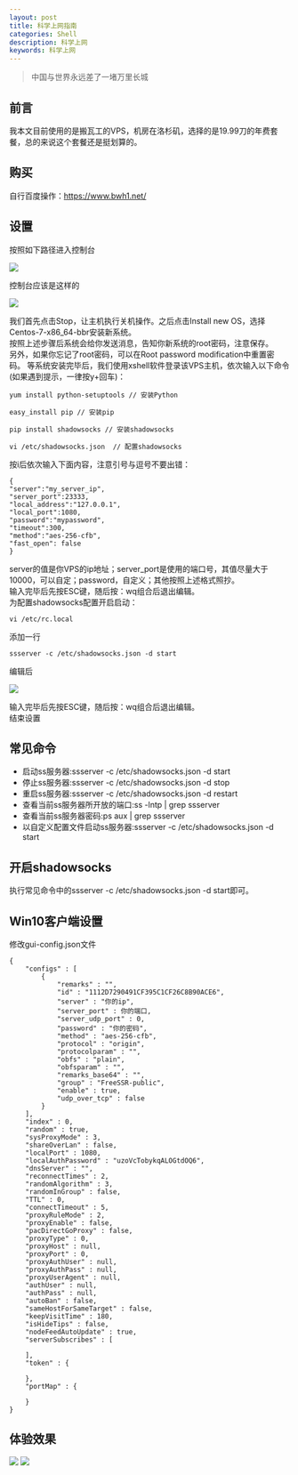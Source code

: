 ```yaml
---
layout: post
title: 科学上网指南
categories: Shell
description: 科学上网
keywords: 科学上网
---
```


> 中国与世界永远差了一堵万里长城  

## 前言  
我本文目前使用的是搬瓦工的VPS，机房在洛杉矶，选择的是19.99刀的年费套餐，总的来说这个套餐还是挺划算的。

## 购买  
自行百度操作：https://www.bwh1.net/

## 设置
按照如下路径进入控制台  

![](http://ww1.sinaimg.cn/large/005L0VzSgy1fqx3qqrv68j30s10f174k.jpg)  

控制台应该是这样的  

![](http://ww1.sinaimg.cn/large/005L0VzSgy1fqx3uk2cjgj31670iiq4o.jpg)  

我们首先点击Stop，让主机执行关机操作。之后点击Install new OS，选择Centos-7-x86_64-bbr安装新系统。  
按照上述步骤后系统会给你发送消息，告知你新系统的root密码，注意保存。  
另外，如果你忘记了root密码，可以在Root password modification中重置密码。
等系统安装完毕后，我们使用xshell软件登录该VPS主机，依次输入以下命令(如果遇到提示，一律按y+回车)：  
```
yum install python-setuptools // 安装Python
```  

```
easy_install pip // 安装pip
```

```
pip install shadowsocks // 安装shadowsocks
```

```
vi /etc/shadowsocks.json  // 配置shadowsocks
```
按i后依次输入下面内容，注意引号与逗号不要出错：
```
{ 
"server":"my_server_ip", 
"server_port":23333, 
"local_address":"127.0.0.1", 
"local_port":1080, 
"password":"mypassword",
"timeout":300, 
"method":"aes-256-cfb", 
"fast_open": false 
}
```
server的值是你VPS的ip地址；server_port是使用的端口号，其值尽量大于10000，可以自定；password，自定义；其他按照上述格式照抄。  
输入完毕后先按ESC键，随后按：wq组合后退出编辑。  
为配置shadowsocks配置开启启动：
```
vi /etc/rc.local  
```
添加一行
```
ssserver -c /etc/shadowsocks.json -d start  
```
编辑后 

![](http://ww1.sinaimg.cn/large/005L0VzSgy1fqx4aen1efj30em02ymxr.jpg)  
  
输入完毕后先按ESC键，随后按：wq组合后退出编辑。  
结束设置  

## 常见命令
- 启动ss服务器:ssserver -c /etc/shadowsocks.json -d start  
- 停止ss服务器:ssserver -c /etc/shadowsocks.json -d stop
- 重启ss服务器:ssserver -c /etc/shadowsocks.json -d restart 
- 查看当前ss服务器所开放的端口:ss -lntp | grep ssserver
- 查看当前ss服务器密码:ps aux | grep ssserver
- 以自定义配置文件启动ss服务器:ssserver -c /etc/shadowsocks.json -d start

## 开启shadowsocks
执行常见命令中的ssserver -c /etc/shadowsocks.json -d start即可。

## Win10客户端设置
修改gui-config.json文件
```
{
	"configs" : [
		{
			"remarks" : "",
			"id" : "1112D7290491CF395C1CF26C8B90ACE6",
			"server" : "你的ip",
			"server_port" : 你的端口,
			"server_udp_port" : 0,
			"password" : "你的密码",
			"method" : "aes-256-cfb",
			"protocol" : "origin",
			"protocolparam" : "",
			"obfs" : "plain",
			"obfsparam" : "",
			"remarks_base64" : "",
			"group" : "FreeSSR-public",
			"enable" : true,
			"udp_over_tcp" : false
		}
	],
	"index" : 0,
	"random" : true,
	"sysProxyMode" : 3,
	"shareOverLan" : false,
	"localPort" : 1080,
	"localAuthPassword" : "uzoVcTobykqALOGtdOQ6",
	"dnsServer" : "",
	"reconnectTimes" : 2,
	"randomAlgorithm" : 3,
	"randomInGroup" : false,
	"TTL" : 0,
	"connectTimeout" : 5,
	"proxyRuleMode" : 2,
	"proxyEnable" : false,
	"pacDirectGoProxy" : false,
	"proxyType" : 0,
	"proxyHost" : null,
	"proxyPort" : 0,
	"proxyAuthUser" : null,
	"proxyAuthPass" : null,
	"proxyUserAgent" : null,
	"authUser" : null,
	"authPass" : null,
	"autoBan" : false,
	"sameHostForSameTarget" : false,
	"keepVisitTime" : 180,
	"isHideTips" : false,
	"nodeFeedAutoUpdate" : true,
	"serverSubscribes" : [

	],
	"token" : {

	},
	"portMap" : {

	}
}
```

## 体验效果
![](http://ww1.sinaimg.cn/large/005L0VzSgy1fqx7k6ooirj30zu0o0460.jpg)
![](http://ww1.sinaimg.cn/large/005L0VzSgy1fqx7kep8lbj30nw0dd0z5.jpg)
